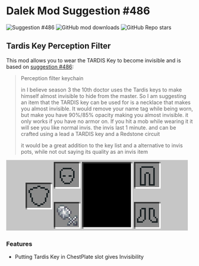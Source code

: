 # Dalek Mod Suggestion #486

![Suggestion #486](https://img.shields.io/badge/suggestion-486-blue)
![GitHub mod downloads](https://img.shields.io/github/downloads/bug1312/dm_suggestion_mods/v1.0.0%2B486/total?label=downloads)
![GitHub Repo stars](https://img.shields.io/github/stars/bug1312/dm_suggestion_mods)

## Tardis Key Perception Filter

This mod allows you to wear the TARDIS Key to become invisible and is based on [suggestion #486](https://discord.com/channels/217396856550981633/273107511400464384/1066991909018537994):
> Perception filter keychain
>
> in I believe season 3 the 10th doctor uses the Tardis keys to make himself almost invisible to hide from the master. So I am suggesting an item that the TARDIS key can be used for is a necklace that makes you almost invisible. It would remove your name tag while being worn, but make you have 90%/85% opacity making you almost invisible. it only works if you have no armor on. If you hit a mob while wearing it it will see you like normal invis. the invis last 1 minute. and can be crafted using a lead a TARDIS key and a Redstone circuit
>
> it would be a great addition to the key list and a alternative to invis pots, while not out saying its quality as an invis item

![Player using the perception filter](.images/chestslot.png)

### Features

- Putting Tardis Key in ChestPlate slot gives Invisibility